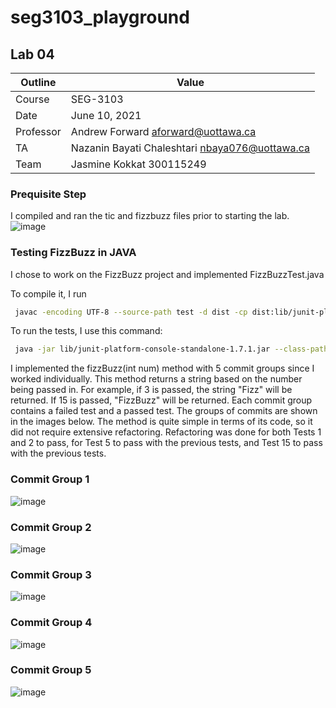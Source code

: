 # seg3103_playground
## Lab 04

Outline | Value
--------|-------
Course | SEG-3103
Date | June 10, 2021
Professor | Andrew Forward aforward@uottawa.ca
TA | Nazanin Bayati Chaleshtari nbaya076@uottawa.ca
Team | Jasmine Kokkat 300115249


### Prequisite Step
I compiled and ran the tic and fizzbuzz files prior to starting the lab. 
![image](https://user-images.githubusercontent.com/55165117/121583092-d4db9000-c9fd-11eb-8baf-5da7bb008867.png)

### Testing FizzBuzz in JAVA
I chose to work on the FizzBuzz project and implemented FizzBuzzTest.java

To compile it, I run 
```bash
 javac -encoding UTF-8 --source-path test -d dist -cp dist:lib/junit-platform-console-standalone-1.7.1.jar test/*.java
```
 
To run the tests, I use this command:
```bash
 java -jar lib/junit-platform-console-standalone-1.7.1.jar --class-path dist --scan-class-path
```

I implemented the fizzBuzz(int num) method with 5 commit groups since I worked individually. This method returns a string based on the number being passed in. For example, if 3 is passed, the string "Fizz" will be returned. If 15 is passed, "FizzBuzz" will be returned. Each commit group contains a failed test and a passed test. The groups of commits are shown in the images below. The method is quite simple in terms of its code, so it did not require extensive refactoring. Refactoring was done for both Tests 1 and 2 to pass, for Test 5 to pass with the previous tests, and Test 15 to pass with the previous tests.

### Commit Group 1
![image](https://user-images.githubusercontent.com/55165117/121585256-5d5b3000-ca00-11eb-8c76-1042cbda24c0.png)

### Commit Group 2
![image](https://user-images.githubusercontent.com/55165117/121585315-706e0000-ca00-11eb-8742-f93c4c285d41.png)

### Commit Group 3
![image](https://user-images.githubusercontent.com/55165117/121585367-8085df80-ca00-11eb-9587-e9ca7edbca52.png)

### Commit Group 4
![image](https://user-images.githubusercontent.com/55165117/121585420-8f6c9200-ca00-11eb-98c9-a7ee2106f88e.png)

### Commit Group 5
![image](https://user-images.githubusercontent.com/55165117/121585465-9e534480-ca00-11eb-8134-1497a6cd2c80.png)

